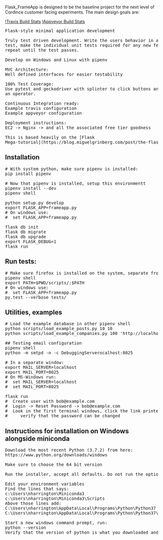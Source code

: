 Flask_FrameApp is designed to be the baseline project for the next level
of Cordince customer facing experiments. The main design goals are:

[!Travis Build Stats](https://travis-ci.com/NathanHarrington/Flask_FrameApp.svg?branch=master)
[!Appveyor Build Stats](https://ci.appveyor.com/api/projects/status/mojjlxt7dg5s2s6a/branch/master?svg=true)
<pre>
Flask-style minimal application development 

Truly test driven development. Write the users behavior in a functional
test, make the individual unit tests required for any new features,
repeat until the test passes.

Develop on Windows and Linux with pipenv

MVC Architecture:
Well defined interfaces for easier testability

100% Test Coverage:
Use pytest and geckodriver with splinter to click buttons and simulate
an operator.

Continuous Integration ready:
Example travis configuration
Example appveyor configuration

Deployment instructions:
EC2 -> Nginx -> and all the associated free tier goodness

This is based heavily on the [Flask
Mega-tutorial](https://blog.miguelgrinberg.com/post/the-flask-mega-tutorial-part-i-hello-world)
</pre>

## Installation
<pre>
# With system python, make sure pipenv is installed:
pip install pipenv

# Now that pipenv is installed, setup this environmentt 
pipenv install --dev
pipenv shell

python setup.py develop
export FLASK_APP=frameapp.py
# On windows use:
#  set FLASK_APP=frameapp.py

flask db init
flask db migrate
flask db upgrade
export FLASK_DEBUG=1
flask run
</pre>

## Run tests:
<pre>
# Make sure firefox is installed on the system, separate from the geckodriver
pipenv shell
export PATH=$PWD/scripts/:$PATH
# On windows use:
#  set FLASK_APP=frameapp.py
py.test --verbose tests/
</pre>

## Utilities, examples
<pre>
# Load the example database in other pipenv shell
python scripts/load_example_posts.py 10 10
python scripts/load_example_companies.py 100 'http://localhost:5000'

## Testing email configuration
pipenv shell
python -m smtpd -n -c DebuggingServerocalhost:8025

# In a separate window:
export MAIL_SERVER=localhost
export MAIL_PORT=8025
# On MS-Windows run:
#  set MAIL_SERVER=localhost
#  set MAIL_PORT=8025

flask run
#  Create user with bob@example.com
#  Login -> Reset Password -> bob@example.com
#  Look in the first terminal windows, click the link printed to log,
#     verify that the password can be changed
</pre>



## Instructions for installation on Windows alongside miniconda
<pre>
Download the most recent Python (3.7.2) from here:
https://www.python.org/downloads/windows

Make sure to choose the 64 bit version

Run the installer, accept all defaults. Do not run the option to expand the path length.

Edit your environment variables
Find the lines that says:
c:\Users\nharrington\Miniconda3
c:\Users\nharrington\Miniconda3\Scripts
Above those lines add:
C:\Users\nharrington\AppData\Local\Programs\Python\Python37
C:\Users\nharrington\AppData\Local\Programs\Python\Python37\Scripts

Start a new windows command prompt, run:
python --version
Verify that the version of python is what you downloaded and 'conda' does not appear anywhere in the python version
</pre>



